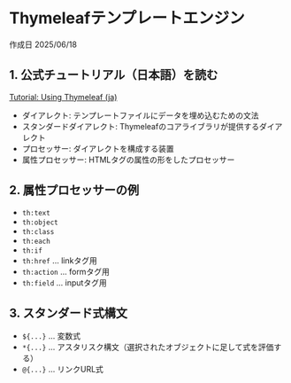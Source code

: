 # Thymeleafテンプレートエンジン

作成日 2025/06/18

## 1. 公式チュートリアル（日本語）を読む

[Tutorial: Using Thymeleaf (ja)](https://www.thymeleaf.org/doc/tutorials/3.0/usingthymeleaf_ja.html)

- ダイアレクト: テンプレートファイルにデータを埋め込むための文法
- スタンダードダイアレクト: Thymeleafのコアライブラリが提供するダイアレクト
- プロセッサー: ダイアレクトを構成する装置
- 属性プロセッサー: HTMLタグの属性の形をしたプロセッサー

## 2. 属性プロセッサーの例

- `th:text`
- `th:object`
- `th:class`
- `th:each`
- `th:if`
- `th:href` ... linkタグ用
- `th:action` ... formタグ用
- `th:field` ... inputタグ用

## 3. スタンダード式構文

- `${...}` ... 変数式
- `*{...}` ... アスタリスク構文（選択されたオブジェクトに足して式を評価する）
- `@{...}` ... リンクURL式

